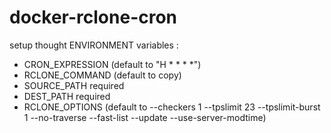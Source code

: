# docker-rclone-cron #

setup thought ENVIRONMENT variables :

- CRON_EXPRESSION (default to "H * * * *")
- RCLONE_COMMAND (default to copy)
- SOURCE_PATH required
- DEST_PATH required
- RCLONE_OPTIONS (default to --checkers 1 --tpslimit 23  --tpslimit-burst 1  --no-traverse --fast-list --update --use-server-modtime)